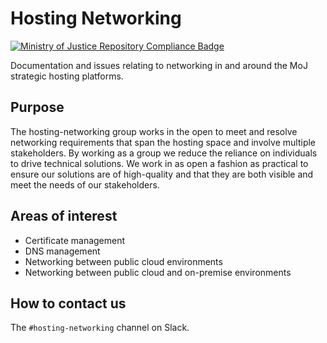 # Hosting Networking

[![Ministry of Justice Repository Compliance Badge](https://github-community.service.justice.gov.uk/repository-standards/api/hosting-networking/badge)](https://github-community.service.justice.gov.uk/repository-standards/hosting-networking)

Documentation and issues relating to networking in and around the MoJ strategic hosting platforms.

## Purpose

The hosting-networking group works in the open to meet and resolve networking requirements that span the hosting space
and involve multiple stakeholders. By working as a group we reduce the reliance on individuals to drive
technical solutions. We work in as open a fashion as practical to ensure our solutions are of high-quality and that they
are both visible and meet the needs of our stakeholders.

## Areas of interest

- Certificate management
- DNS management
- Networking between public cloud environments
- Networking between public cloud and on-premise environments

## How to contact us

The `#hosting-networking` channel on Slack.
